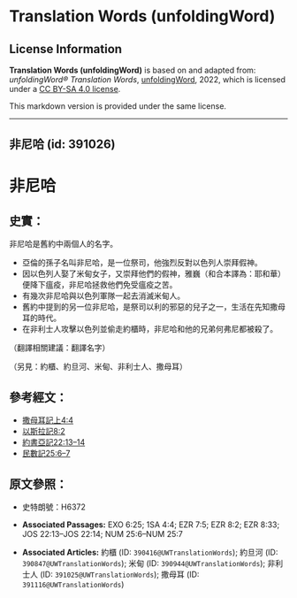 # Translation Words (unfoldingWord)

## License Information

**Translation Words (unfoldingWord)** is based on and adapted from: _unfoldingWord® Translation Words_, [unfoldingWord](https://unfoldingword.org/utw), 2022, which is licensed under a [CC BY-SA 4.0 license](https://creativecommons.org/licenses/by-sa/4.0/legalcode.en).

This markdown version is provided under the same license.



--------------------------------

## 非尼哈 (id: 391026)

非尼哈
===

史實：
---

非尼哈是舊約中兩個人的名字。

* 亞倫的孫子名叫非尼哈，是一位祭司，他強烈反對以色列人崇拜假神。
* 因以色列人娶了米甸女子，又崇拜他們的假神，雅巍（和合本譯為：耶和華）便降下瘟疫，非尼哈拯救他們免受瘟疫之苦。
* 有幾次非尼哈與以色列軍隊一起去消滅米甸人。
* 舊約中提到的另一位非尼哈，是祭司以利的邪惡的兒子之一，生活在先知撒母耳的時代。
* 在非利士人攻擊以色列並偷走約櫃時，非尼哈和他的兄弟何弗尼都被殺了。

（翻譯相關建議：翻譯名字）

（另見：約櫃、約旦河、米甸、非利士人、撒母耳）

參考經文：
-----

* [撒母耳記上4:4](https://ref.ly/1Sam4:4)
* [以斯拉記8:2](https://ref.ly/Ezra8:2)
* [約書亞記22:13–14](https://ref.ly/Josh22:13-Josh22:14)
* [民數記25:6–7](https://ref.ly/Num25:6-Num25:7)

原文參照：
-----

* 史特朗號：H6372

* **Associated Passages:** EXO 6:25; 1SA 4:4; EZR 7:5; EZR 8:2; EZR 8:33; JOS 22:13–JOS 22:14; NUM 25:6–NUM 25:7
* **Associated Articles:** 約櫃 (ID: `390416@UWTranslationWords`); 約旦河 (ID: `390847@UWTranslationWords`); 米甸 (ID: `390944@UWTranslationWords`); 非利士人 (ID: `391025@UWTranslationWords`); 撒母耳 (ID: `391116@UWTranslationWords`)

